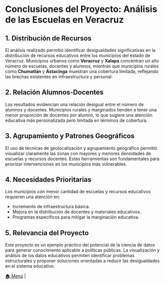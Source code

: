 # Conclusiones del Proyecto: Análisis de las Escuelas en Veracruz

## 1. Distribución de Recursos
El análisis realizado permitió identificar desigualdades significativas en la distribución de recursos educativos entre los municipios del estado de Veracruz. Municipios urbanos como **Veracruz** y **Xalapa** concentran un alto número de escuelas, docentes y alumnos, mientras que municipios rurales como **Chumatlán** y **Astacinga** muestran una cobertura limitada, reflejando las brechas existentes en infraestructura y personal.

## 2. Relación Alumnos-Docentes
Los resultados evidencian una relación desigual entre el número de alumnos y docentes. Municipios rurales y marginados tienden a tener una menor proporción de docentes por alumno, lo que sugiere una atención educativa más personalizada pero limitada en términos de cobertura.

## 3. Agrupamiento y Patrones Geográficos
El uso de técnicas de geolocalización y agrupamiento geográfico permitió visualizar claramente las zonas con mayores y menores densidades de escuelas y recursos docentes. Estas herramientas son fundamentales para priorizar intervenciones en los municipios más vulnerables.

## 4. Necesidades Prioritarias
Los municipios con menor cantidad de escuelas y recursos educativos requieren una atención en:
- Incremento de infraestructura básica.
- Mejora en la distribución de docentes y materiales educativos.
- Programas específicos para mitigar la marginación educativa.

## 5. Relevancia del Proyecto
Este proyecto es un ejemplo práctico del potencial de la ciencia de datos para generar conocimiento aplicable a políticas públicas. La visualización y análisis de los datos educativos permiten identificar problemas estructurales y proponer soluciones orientadas a reducir las desigualdades en el sistema educativo.

[🏠 Menú](README.md) | 
